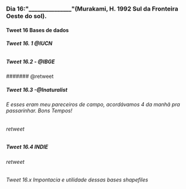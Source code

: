 ### Dia 16:"_______________"(Murakami, H. 1992 Sul da Fronteira Oeste do sol). 

#### Tweet 16 Bases de dados 

##### Tweet 16. 1 @IUCN 
###### 

##### Tweet 16.2 - @IBGE 
####### @retweet

##### Tweet 16.3 -@Inaturalist
###### E esses eram meu pareceiros de campo, acordávamos 4 da manhã pra passarinhar. Bons Tempos!

###### retweet 


##### Tweet 16.4 INDIE
###### retweet


###### Tweet 16.x Impontacia e utilidade dessas bases shapefiles

